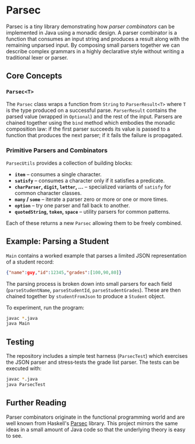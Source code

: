 # Parsec

Parsec is a tiny library demonstrating how <em>parser combinators</em> can be
implemented in Java using a monadic design.  A parser combinator is a function
that consumes an input string and produces a result along with the remaining
unparsed input.  By composing small parsers together we can describe complex
grammars in a highly declarative style without writing a traditional lexer or
parser.

## Core Concepts

### `Parsec<T>`

The `Parsec` class wraps a function from `String` to `ParserResult<T>` where
`T` is the type produced on a successful parse.  `ParserResult` contains the
parsed value (wrapped in `Optional`) and the rest of the input.  Parsers are
chained together using the `bind` method which embodies the monadic
composition law: if the first parser succeeds its value is passed to a function
that produces the next parser; if it fails the failure is propagated.

### Primitive Parsers and Combinators

`ParsecUtils` provides a collection of building blocks:

* **`item`** – consumes a single character.
* **`satisfy`** – consumes a character only if it satisfies a predicate.
* **`charParser`, `digit`, `letter`, ...** – specialized variants of
  `satisfy` for common character classes.
* **`many` / `some`** – iterate a parser zero or more or one or more times.
* **`option`** – try one parser and fall back to another.
* **`quotedString`, `token`, `space`** – utility parsers for common patterns.

Each of these returns a new `Parsec` allowing them to be freely combined.

## Example: Parsing a Student

`Main` contains a worked example that parses a limited JSON representation of a
student record:

```json
{"name":guy,"id":12345,"grades":[100,90,80]}
```

The parsing process is broken down into small parsers for each field
(`parseStudentName`, `parseStudentId`, `parseStudentGrades`).  These are then
chained together by `studentFromJson` to produce a `Student` object.

To experiment, run the program:

```bash
javac *.java
java Main
```

## Testing

The repository includes a simple test harness (`ParsecTest`) which exercises the
JSON parser and stress‑tests the grade list parser.  The tests can be executed
with:

```bash
javac *.java
java ParsecTest
```

## Further Reading

Parser combinators originate in the functional programming world and are well
known from Haskell's [Parsec](https://hackage.haskell.org/package/parsec)
library.  This project mirrors the same ideas in a small amount of Java code so
that the underlying theory is easy to see.
